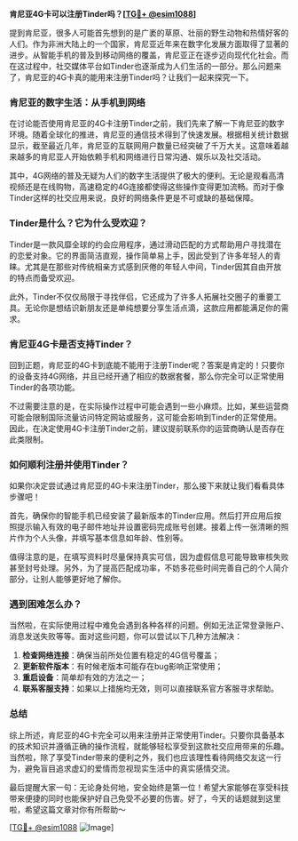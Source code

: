 **肯尼亚4G卡可以注册Tinder吗？[[TG💪+ @esim1088](https://t.me/s/esim1088)]**

提到肯尼亚，很多人可能首先想到的是广袤的草原、壮丽的野生动物和热情好客的人们。作为非洲大陆上的一个国家，肯尼亚近年来在数字化发展方面取得了显著的进步。从智能手机的普及到移动网络的覆盖，肯尼亚正在逐步迈向现代化社会。而在这过程中，社交媒体平台如Tinder也逐渐成为人们生活的一部分。那么问题来了，肯尼亚的4G卡真的能用来注册Tinder吗？让我们一起来探究一下。

### 肯尼亚的数字生活：从手机到网络

在讨论能否使用肯尼亚的4G卡注册Tinder之前，我们先来了解一下肯尼亚的数字环境。随着全球化的推进，肯尼亚的通信技术得到了快速发展。根据相关统计数据显示，截至最近几年，肯尼亚的互联网用户数量已经突破了千万大关。这意味着越来越多的肯尼亚人开始依赖手机和网络进行日常沟通、娱乐以及社交活动。

其中，4G网络的普及无疑为人们的数字生活提供了极大的便利。无论是观看高清视频还是在线购物，高速稳定的4G连接都使得这些操作变得更加流畅。而对于像Tinder这样的社交应用来说，良好的网络条件更是不可或缺的基础保障。

### Tinder是什么？它为什么受欢迎？

Tinder是一款风靡全球的约会应用程序，通过滑动匹配的方式帮助用户寻找潜在的恋爱对象。它的界面简洁直观，操作简单易上手，因此受到了许多年轻人的青睐。尤其是在那些对传统相亲方式感到厌倦的年轻人中间，Tinder因其自由开放的特点而备受欢迎。

此外，Tinder不仅仅局限于寻找伴侣，它还成为了许多人拓展社交圈子的重要工具。无论你是想结识新朋友还是单纯想要分享生活点滴，这款应用都能满足你的需求。

### 肯尼亚4G卡是否支持Tinder？

回到正题，肯尼亚的4G卡到底能不能用于注册Tinder呢？答案是肯定的！只要你的设备支持4G网络，并且已经开通了相应的数据套餐，那么你完全可以正常使用Tinder的各项功能。

不过需要注意的是，在实际操作过程中可能会遇到一些小麻烦。比如，某些运营商可能会限制国际流量访问特定网站或服务，这可能会影响到Tinder的正常使用。因此，在决定使用4G卡注册Tinder之前，建议提前联系你的运营商确认是否存在此类限制。

### 如何顺利注册并使用Tinder？

如果你决定尝试通过肯尼亚的4G卡来注册Tinder，那么接下来就让我们看看具体步骤吧！

首先，确保你的智能手机已经安装了最新版本的Tinder应用。然后打开应用后按照提示输入有效的电子邮件地址并设置密码完成账号创建。接着上传一张清晰的照片作为个人头像，并填写基本信息如年龄、性别等。

值得注意的是，在填写资料时尽量保持真实可信，因为虚假信息可能导致审核失败甚至封号处理。另外，为了提高匹配成功率，不妨多花些时间完善自己的个人简介部分，让别人能够更好地了解你。

### 遇到困难怎么办？

当然啦，在实际使用过程中难免会遇到各种各样的问题。例如无法正常登录账户、消息发送失败等等。面对这些问题，你可以尝试以下几种方法解决：

1. **检查网络连接**：确保当前所处位置有稳定的4G信号覆盖；
2. **更新软件版本**：有时候老版本可能存在bug影响正常使用；
3. **重启设备**：简单却有效的方法之一；
4. **联系客服支持**：如果以上措施均无效，则可以直接联系官方客服寻求帮助。

### 总结

综上所述，肯尼亚的4G卡完全可以用来注册并正常使用Tinder。只要你具备基本的技术知识并遵循正确的操作流程，就能够轻松享受到这款社交应用带来的乐趣。当然啦，除了享受Tinder带来的便利之外，我们也应该理性看待网络交友这一行为，避免盲目追求虚幻的爱情而忽视现实生活中的真实感情交流。

最后提醒大家一句：无论身处何地，安全始终是第一位！希望大家能够在享受科技带来便捷的同时也能保护好自己免受不必要的伤害。好了，今天的话题就到这里啦，希望这篇文章对你有所帮助～

[[TG💪+ @esim1088](https://t.me/s/esim1088) ![Image](https://i.postimg.cc/4NQfJmqS/Snipaste-2025-05-13-00-14-12.png)]